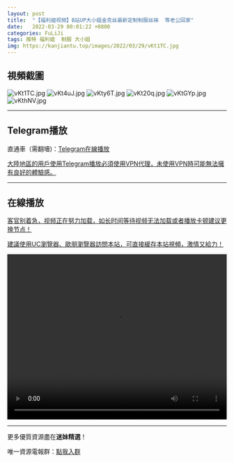```yaml
---
layout: post
title:  "【福利姬视频】B站UP大小姐金克丝最新定制制服丝袜  等老公回家"
date:   2022-03-29 00:01:22 +0800
categories: FuLiJi
tags: 推特 福利姬  制服 大小姐
img: https://kanjiantu.top/images/2022/03/29/vKt1TC.jpg
---
```



## 視頻截圖

![vKt1TC.jpg](https://kanjiantu.top/images/2022/03/29/vKt1TC.jpg)
![vKt4uJ.jpg](https://kanjiantu.top/images/2022/03/29/vKt4uJ.jpg)
![vKty6T.jpg](https://kanjiantu.top/images/2022/03/29/vKty6T.jpg)
![vKt20q.jpg](https://kanjiantu.top/images/2022/03/29/vKt20q.jpg)
![vKtGYp.jpg](https://kanjiantu.top/images/2022/03/29/vKtGYp.jpg)
![vKthNV.jpg](https://kanjiantu.top/images/2022/03/29/vKthNV.jpg)

* * *
## Telegram播放

直通車（需翻墻)：[Telegram在線播放](https://t.me/mimeijingxuan/127)

<u>大陸地區的用戶使用Telegram播放必須使用VPN代理，未使用VPN時可能無法擁有良好的體驗感。</u> 
* * *
## 在線播放
<u>客官别着急，视频正在努力加载，如长时间等待视频无法加载或者播放卡顿建议更换节点！</u>

<u>建議使用UC瀏覽器、歐朋瀏覽器訪問本站，可直接緩存本站視頻，激情又給力！</u>
<center><video src="https://cdn.publer.io/uploads/videos/62472873db279736bfa811e7/2b4e496f8caded1f6971413915077a29.mp4" width="100%" height="380px" controls="controls"></video></center>


* * *
更多優質資源盡在**迷妹精選**！

唯一資源電報群：[點我入群](https://t.me/mimeijingxuan)


